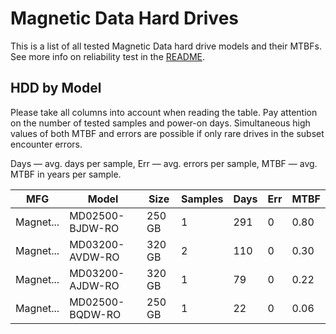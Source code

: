 Magnetic Data Hard Drives
=========================

This is a list of all tested Magnetic Data hard drive models and their MTBFs. See more
info on reliability test in the [README](https://github.com/linuxhw/SMART).

HDD by Model
------------

Please take all columns into account when reading the table. Pay attention on the
number of tested samples and power-on days. Simultaneous high values of both MTBF
and errors are possible if only rare drives in the subset encounter errors.

Days — avg. days per sample,
Err  — avg. errors per sample,
MTBF — avg. MTBF in years per sample.

| MFG       | Model              | Size   | Samples | Days  | Err   | MTBF   |
|-----------|--------------------|--------|---------|-------|-------|--------|
| Magnet... | MD02500-BJDW-RO    | 250 GB | 1       | 291   | 0     | 0.80   |
| Magnet... | MD03200-AVDW-RO    | 320 GB | 2       | 110   | 0     | 0.30   |
| Magnet... | MD03200-AJDW-RO    | 320 GB | 1       | 79    | 0     | 0.22   |
| Magnet... | MD02500-BQDW-RO    | 250 GB | 1       | 22    | 0     | 0.06   |
